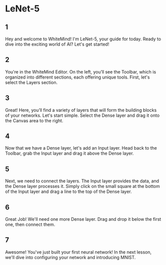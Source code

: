 # LeNet-5

## 1

Hey and welcome to WhiteMind! I'm LeNet-5, your guide for today. Ready to dive into the exciting world of AI?
Let's get started!

## 2

You're in the WhiteMind Editor. On the left,
you’ll see the Toolbar, which is organized into different sections, each offering unique tools.
First, let's select the Layers section.

## 3

Great! Here, you’ll find a variety of layers that will form the building blocks of your networks.
Let's start simple. Select the Dense layer and drag it onto the Canvas area to the right.

## 4

Now that we have a Dense layer, let's add an Input layer.
Head back to the Toolbar, grab the Input layer and drag it above the Dense layer.

## 5

Next, we need to connect the layers. The Input layer provides the data, and the Dense layer processes it.
Simply click on the small square at the bottom of the Input layer and drag a line to the top of the Dense layer.

## 6

Great Job! We'll need one more Dense layer. Drag and drop it below the first one, then connect them.

## 7

Awesome! You've just built your first neural network!
In the next lesson, we'll dive into configuring your network and introducing MNIST.

